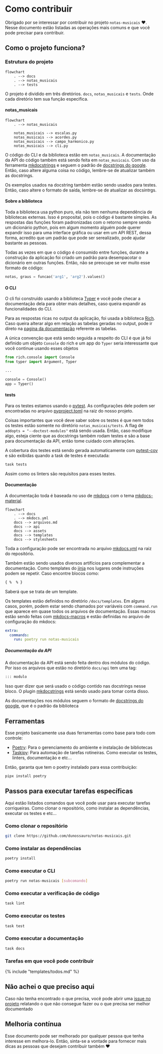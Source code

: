 # Como contribuir

Obrigado por se interessar por contribuir no projeto `notas-musicais` :heart:. 
Nesse documento estão listadas as operações mais comuns e que você pode precisar
para contribuir.

## Como o projeto funciona?

### Estrutura do projeto

```mermaid
flowchart
    . --> docs
	. --> notas_musicais
	. --> tests
```

O projeto é dividido em três diretórios. `docs`, `notas_musicais` e `tests`. Onde
cada diretório tem sua função especifica.

#### notas_musicais

```mermaid
flowchart
	. --> notas_musicais
	
	notas_musicais --> escalas.py
	notas_musicais --> acordes.py
	notas_musicais --> campo_harmonico.py
	notas_musicais --> cli.py
```

O código do CLI e da biblioteca estão em `notas_musicais`. A documentação da API
do código também está sendo feita em `notas_musicais`. Com uso da ferramenta
[mkdocstrings](https://mkdocstrings.github.io/) e seguem o padrão de 
[docstrings do google](https://sphinxcontrib-napoleon.readthedocs.io/en/latest/example_google.html).
Então, caso altere alguma coisa no código, lembre-se de atualizar também as docstrings.

Os exemplos usados na docstring também estão sendo usados para testes.
Então, caso altere o formato de saída, lembre-se de atualizar as docsintrgs.

#### Sobre a biblioteca

Toda a biblioteca usa python puro, ela não tem nenhuma dependência de bibliotecas
externas. Isso é proposital, pois o código é bastante simples. As respostas das
funções foram padronizadas com o retorno sempre sendo um dicionário python, pois
em algum momento alguém pode querer expandir isso para uma interface gráfica ou
usar em um API REST, dessa forma, acredito que um padrão que pode ser serealizado,
pode ajudar bastante as pessoas.

Todas as vezes em que o código é consumido entre funções, durante a construção da
aplicação foi criado um padrão para desempacotar o dicionário em outras funções. 
Então, não se preocupe se ver muito esse formato de código:

```py
notas, graus = funcao('arg1', 'arg2').values()
```

#### O CLI

O cli foi construído usando a biblioteca [Typer](https://typer.tiangolo.com/) e
você pode checar a documentação dela para obter mais detalhes, caso queira 
expandir as funcionalidades do CLI.

Para as respostas ricas no output da aplicação, foi usada a biblioteca
[Rich](https://rich.readthedocs.io/en/stable/introduction.html). Caso queira
alterar algo em relação as tabelas geradas no output, pode ir direto na
[pagina da documentação](https://rich.readthedocs.io/en/stable/tables.html)
referente as tabelas.

A única convenção que está sendo seguida a respeito do CLI é que já foi definido
um objeto `Console` do rich e um app do `Typer` seria interessante que você
continue usando esses objetos

```py title="notas_musicais/cli.py"
from rich.console import Console
from typer import Argument, Typer

...

console = Console()
app = Typer()
```

#### tests

Para os testes estamos usando o [pytest](https://docs.pytest.org/).
As configurações dele podem ser encontradas no arquivo 
[pyproject.toml](https://github.com/dunossauro/notas-musicais/blob/main/pyproject.toml)
na raiz do nosso projeto.

Coisas importantes que você deve saber sobre os testes é que nem todos os testes
estão somente no diretório `notas_musicais/tests`. A flag de 
`addopts = "--doctest-modules"` está sendo usada. Então, caso modifique algo, 
esteja ciente que as docstrings também rodam testes e são a base para documentação
da API, então tome cuidado com alterações.

A cobertura dos testes está sendo gerada automaticamente com 
[pytest-cov](https://github.com/pytest-dev/pytest-cov) e são exibidas quando a 
task de testes é executada:

```bash
task tests
```

Assim como os linters são requisitos para esses testes.

#### Documentação

A documentação toda é baseada no uso de [mkdocs](https://www.mkdocs.org/) com o
tema [mkdocs-material](https://squidfunk.github.io/mkdocs-material/).

```mermaid
flowchart
    . --> docs
    . --> mkdocs.yml
	docs --> arquivos.md
	docs --> api
	docs --> assets
	docs --> templates
	docs --> stylesheets
```

Toda a configuração pode ser encontrada no arquivo 
[mkdocs.yml](https://github.com/dunossauro/notas-musicais/blob/main/mkdocs.yml)
na raiz do repositório.

Também estão sendo usados diversos artifícios para complementar a documentação.
Como templates do [jinja](https://jinja.palletsprojects.com/en/3.1.x/) nos lugares
onde instruções podem se repetir. Caso encontre blocos como:

```html
{ %  % }
```

Saberá que se trata de um template.

Os templates estão definidos no diretório `/docs/templates`. Em alguns casos, 
porém, podem estar sendo chamados por variáveis com `command.run` que aparece 
em quase todos os arquivos de documentação. Essas macros estão sendo feitas com
[mkdocs-macros](https://mkdocs-macros-plugin.readthedocs.io/en/latest/) e estão
definidas no arquivo de configuração do mkdocs:

```yaml
extra:
  commands:
    run: poetry run notas-musicais
```

##### Documentação da API

A documentação da API está sendo feita dentro dos módulos do código. Por isso os
arquivos que estão no diretório `docs/api` tem uma tag:

```md
::: modulo
```

Isso quer dizer que será usado o código contido nas docstrings nesse bloco. O 
plugin [mkdocstrings](https://mkdocstrings.github.io/) está sendo usado para tomar
conta disso.

As documentações nos módulos seguem o formato de
[docstrings do google](https://sphinxcontrib-napoleon.readthedocs.io/en/latest/example_google.html),
que é o padrão da biblioteca


## Ferramentas

Esse projeto basicamente usa duas ferramentas como base para todo com controle:

- [Poetry](https://python-poetry.org/): Para o gerenciamento do ambiente e instalação de bibliotecas
- [Taskipy](https://github.com/illBeRoy/taskipy): Para automação de tarefas rotineiras. Como executar os testes, linters, documentação e etc...

Então, garanta que tem o poetry instalado para essa contribuição:

```bash
pipx install poetry
```


## Passos para executar tarefas específicas

Aqui estão listados comandos que você pode usar para executar tarefas corriqueiras.
Como clonar o repositório, como instalar as dependências, executar os testes e etc...

### Como clonar o repositório

```bash
git clone https://github.com/dunossauro/notas-musicais.git
```

### Como instalar as dependências

```bash
poetry install
```

### Como executar o CLI

```bash
poetry run notas-musicais [subcomando]
```

### Como executar a verificação de código

```bash
task lint
```

### Como executar os testes

```bash
task test
```

### Como executar a documentação

```bash
task docs
```

### Tarefas em que você pode contribuir

{% include "templates/todos.md" %}


## Não achei o que preciso aqui

Caso não tenha encontrado o que precisa, você pode abrir uma 
[issue no projeto](https://github.com/dunossauro/notas-musicais/issues) relatando 
o que não consegue fazer ou o que precisa ser melhor documentado

## Melhoria contínua

Esse documento pode ser melhorado por qualquer pessoa que tenha interesse em 
melhora-lo. Então, sinta-se a vontade para fornecer mais dicas as pessoas que 
desejam contribuir também :heart:
